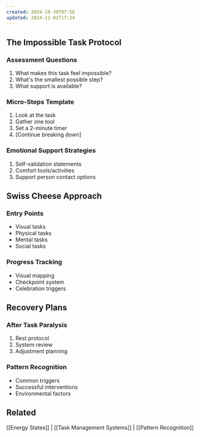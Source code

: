 ```yaml
---
created: 2024-10-30T07:58
updated: 2024-11-01T17:24
---
```

## The Impossible Task Protocol
### Assessment Questions
1. What makes this task feel impossible?
2. What's the smallest possible step?
3. What support is available?

### Micro-Steps Template
1. Look at the task
2. Gather one tool
3. Set a 2-minute timer
4. [Continue breaking down]

### Emotional Support Strategies
1. Self-validation statements
2. Comfort tools/activities
3. Support person contact options

## Swiss Cheese Approach
### Entry Points
- Visual tasks
- Physical tasks
- Mental tasks
- Social tasks

### Progress Tracking
- Visual mapping
- Checkpoint system
- Celebration triggers

## Recovery Plans
### After Task Paralysis
1. Rest protocol
2. System review
3. Adjustment planning

### Pattern Recognition
- Common triggers
- Successful interventions
- Environmental factors

## Related
[[Energy States]] | [[Task Management Systems]] | [[Pattern Recognition]]